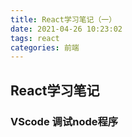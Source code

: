 ```yaml
---
title: React学习笔记（一）
date: 2021-04-26 10:23:02
tags: react
categories: 前端
---
```




<!--more-->

## React学习笔记

### VScode 调试node程序